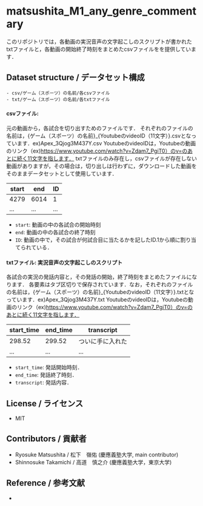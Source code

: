 # matsushita_M1_any_genre_commentary
このリポジトリでは，各動画の実況音声の文字起こしのスクリプトが書かれたtxtファイルと，各動画の開始終了時刻をまとめたcsvファイルをを提供しています．

## Dataset structure / データセット構成
```
- csv/ゲーム（スポーツ）の名前/各csvファイル
- txt/ゲーム（スポーツ）の名前/各txtファイル
```

#### csvファイル: 
元の動画から，各試合を切り出すためのファイルです．
それぞれのファイルの名前は，{ゲーム（スポーツ）の名前}_{YoutubeのvideoID（11文字）}.csvとなっています．ex)Apex_3Qjog3M437Y.csv
YoutubeのvideoIDは，Youtubeの動画のリンク（ex)https://www.youtube.com/watch?v=Zdam7_PgiT0）のv=のあとに続く11文字を指します．
txtファイルのみ存在し，csvファイルが存在しない動画がありますが，その場合は，切り出しは行わずに，ダウンロードした動画をそのままデータセットとして使用しています．

| start   | end   | ID  |
| ---  | ---   | ---  | 
|4279    | 6014   |1   |
| ...       | ...   | ...   |

- `start`: 動画の中の各試合の開始時刻
- `end`: 動画の中の各試合の終了時刻
- `ID`: 動画の中で，その試合が何試合目に当たるかを記したID.1から順に割り当てられている．

#### txtファイル: 実況音声の文字起こしのスクリプト
各試合の実況の発話内容と，その発話の開始，終了時刻をまとめたファイルになります．
各要素はタブ区切りで保存されています．なお，それぞれのファイルの名前は，{ゲーム（スポーツ）の名前}_{YoutubeのvideoID（11文字）}.txtとなっています．ex)Apex_3Qjog3M437Y.txt
YoutubeのvideoIDは，Youtubeの動画のリンク（ex)https://www.youtube.com/watch?v=Zdam7_PgiT0）のv=のあとに続く11文字を指します．

| start_time  | end_time    | transcript  |
| --- | --- | --- |
| 298.52 | 299.52     | ついに手に入れた |  
| ... | ... | ... |

- `start_time`: 発話開始時刻．
- `end_time`: 発話終了時刻．
- `transcript`: 発話内容．



## License / ライセンス
- MIT

## Contributors / 貢献者
- Ryosuke Matsushita / 松下　嶺佑 (慶應義塾大学, main contributor)
- Shinnosuke Takamichi / 高道　慎之介 (慶應義塾大学，東京大学)

## Reference / 参考文献
- 
